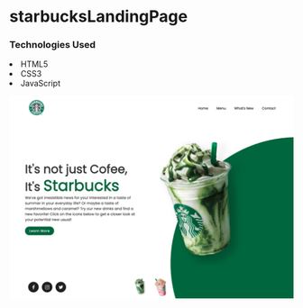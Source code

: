 # starbucksLandingPage

<h3>Technologies Used</h3>
<li>HTML5</li>
<li>CSS3</li>
<li>JavaScript</li>

![alt text](https://raw.githubusercontent.com/ellameta/starbucksLandingPage/master/starbucks.png)

